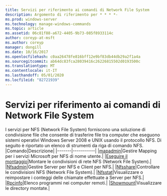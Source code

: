 ```yaml
---
title: Servizi per riferimento ai comandi di Network File System
description: Argomento di riferimento per * * * *-
ms.prod: windows-server
ms.technology: manage-windows-commands
ms.topic: article
ms.assetid: 06c81f88-a672-4405-9b73-085f8933114c
author: coreyp-at-msft
ms.author: coreyp
manager: dongill
ms.date: 10/16/2017
ms.openlocfilehash: c0aa26478fe816bff12e9bf83db44db29a2f1a4a
ms.sourcegitcommit: ab64dc83fca28039416c26226815502d0193500c
ms.translationtype: MT
ms.contentlocale: it-IT
ms.lasthandoff: 05/01/2020
ms.locfileid: "82721939"
---
```

# <a name="services-for-network-file-system-command-reference"></a>Servizi per riferimento ai comandi di Network File System
I servizi per NFS (Network File System) forniscono una soluzione di condivisione file che consente di trasferire file tra computer che eseguono sistemi operativi Windows Server 2008 e UNIX usando il protocollo NFS.
Di seguito è riportato un elenco di strumenti da riga di comando NFS.
|Comando|Descrizione|
|-------|-----------|
|[mapadmin](mapadmin.md)|Gestire Mapping per i servizi Microsoft per NFS di nome utente.|
|[Eseguire il montaggio](mount.md)|Montare le condivisioni di rete NFS (Network File System).|
|[Nfsadmin](nfsadmin.md)|Gestire Server per NFS e Client per NFS.|
|[Nfsshare](nfsshare.md)|Controllare le condivisioni NFS (Network File System).|
|[Nfsstat](nfsstat.md)|Visualizzare o reimpostare i conteggi delle chiamate effettuate a Server per NFS.|
|[Rpcinfo](rpcinfo.md)|Elenco programmi nei computer remoti.|
|[Showmount](showmount.md)|Visualizzare le directory montate.|